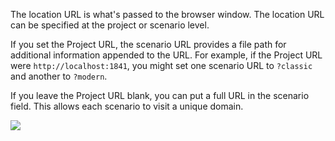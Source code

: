 The location URL is what's passed to the browser window. The location URL can
be specified at the project or scenario level.

<div type="expander" caption="Using the Project Location URL">

If you set the Project URL, the scenario URL provides a file path for additional information appended to
the URL. For example, if the Project URL were `http://localhost:1841`, you might set one scenario URL to
`?classic` and another to `?modern`.

</div>

<div type="expander" caption="Leaving Project Location URL Blank">

If you leave the Project URL blank, you can put a full URL in the scenario field. This allows
each scenario to visit a unique domain. 
</div>

<img src="resources/images/senchatest/LocationURL.jpg">